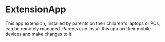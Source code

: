 # ExtensionApp
This app extension, installed by parents on their children's laptops or PCs, can be remotely managed. Parents can install this app on their mobile devices and make changes to it.
